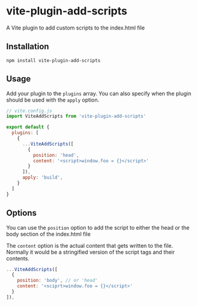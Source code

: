 # vite-plugin-add-scripts
A Vite plugin to add custom scripts to the index.html file

## Installation
```
npm install vite-plugin-add-scripts
```

## Usage
Add your plugin to the `plugins` array. You can also specify when the plugin
should be used with the `apply` option.

```js
// vite.config.js
import ViteAddScripts from 'vite-plugin-add-scripts'

export default {
  plugins: [
    {
      ...ViteAddScripts([
        {
          position: 'head',
          content: '<script>window.foo = {}</script>'
        }
      ]),
      apply: 'build',
    }
  ]
}
```

## Options
You can use the `position` option to add the script to either the head or the
body section of the index.html file

The `content` option is the actual content that gets written to the file.
Normally it would be a stringified version of the script tags and their
contents.

```js
...ViteAddScripts([
  {
    position: 'body', // or 'head'
    content: '<sciprt>window.foo = {}</script>'
  }
]),
```
